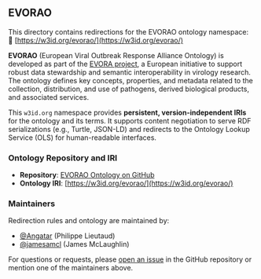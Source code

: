 ## EVORAO

This directory contains redirections for the EVORAO ontology namespace:  
🔗 [https://w3id.org/evorao/](https://w3id.org/evorao/)

**EVORAO** (European Viral Outbreak Response Alliance Ontology) is developed as part of the [EVORA project](https://www.evora-project.eu/), a European initiative to support robust data stewardship and semantic interoperability in virology research. The ontology defines key concepts, properties, and metadata related to the collection, distribution, and use of pathogens, derived biological products, and associated services.

This `w3id.org` namespace provides **persistent, version-independent IRIs** for the ontology and its terms. It supports content negotiation to serve RDF serializations (e.g., Turtle, JSON-LD) and redirects to the Ontology Lookup Service (OLS) for human-readable interfaces.

### Ontology Repository and IRI

- **Repository**: [EVORAO Ontology on GitHub](https://github.com/EVORA-project/evora-ontology)
- **Ontology IRI**: [https://w3id.org/evorao/](https://w3id.org/evorao/)

### Maintainers

Redirection rules and ontology are maintained by:

- [@Angatar](https://github.com/Angatar) (Philippe Lieutaud)
- [@jamesamcl](https://github.com/jamesamcl) (James McLaughlin)

For questions or requests, please [open an issue](https://github.com/EVORA-project/evora-ontology/issues) in the GitHub repository or mention one of the maintainers above.


